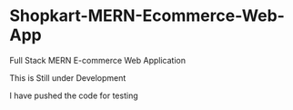 # Shopkart-MERN-Ecommerce-Web-App
Full Stack MERN E-commerce Web Application

This is Still under Development

I have pushed the code for testing 
